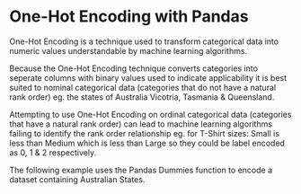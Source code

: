 # One-Hot Encoding with Pandas
One-Hot Encoding is a technique used to transform categorical data into numeric values understandable by machine learning algorithms.

Because the One-Hot Encoding technique converts categories into seperate columns with binary values used to indicate applicability it is best suited to nominal categorical data (categories that do not have a natural rank order) eg. the states of Australia Vicotria, Tasmania & Queensland.

Attempting to use One-Hot Encoding on ordinal categorical data (categories that have a natural rank order) can lead to machine learning algorithms failing to identify the rank order relationship eg. for T-Shirt sizes: Small is less than Medium which is less than Large so they could be label encoded as 0, 1 & 2 respectively.

The following example uses the Pandas Dummies function to encode a dataset containing Australian States.